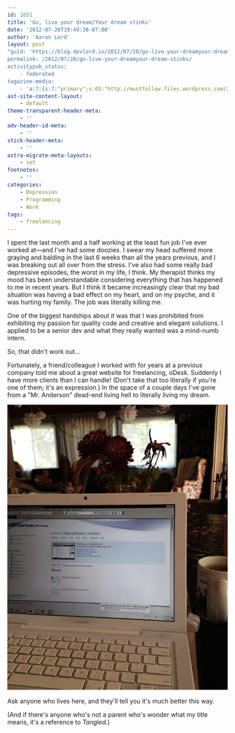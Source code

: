 ```yaml
---
id: 1651
title: 'Go, live your dream/Your dream stinks'
date: '2012-07-28T19:49:38-07:00'
author: 'Aaron Lord'
layout: post
"guid: 'https://blog.devlord.io/2012/07/28/go-live-your-dreamyour-dream-stinks/'
permalink: /2012/07/28/go-live-your-dreamyour-dream-stinks/
activitypub_status:
    - federated
tagazine-media:
    - 'a:7:{s:7:"primary";s:65:"http://mustfollow.files.wordpress.com/2012/07/20120728-220645.jpg";s:6:"images";a:1:{s:65:"http://mustfollow.files.wordpress.com/2012/07/20120728-220645.jpg";a:6:{s:8:"file_url";s:65:"http://mustfollow.files.wordpress.com/2012/07/20120728-220645.jpg";s:5:"width";i:703;s:6:"height";i:908;s:4:"type";s:5:"image";s:4:"area";i:638324;s:9:"file_path";b:0;}}s:6:"videos";a:0:{}s:11:"image_count";i:1;s:6:"author";s:8:"28099389";s:7:"blog_id";s:8:"28571045";s:9:"mod_stamp";s:19:"2012-07-29 06:41:01";}'
ast-site-content-layout:
    - default
theme-transparent-header-meta:
    - ''
adv-header-id-meta:
    - ''
stick-header-meta:
    - ''
astra-migrate-meta-layouts:
    - set
footnotes:
    - ''
categories:
    - Depression
    - Programming
    - Work
tags:
    - freelancing
---
```


I spent the last month and a half working at the least fun job I've ever worked at—and I've had some doozies. I swear my head suffered more graying and balding in the last 6 weeks than all the years previous, and I was breaking out all over from the stress. I've also had some really bad depressive episodes, the worst in my life, I think. My therapist thinks my mood has been understandable considering everything that has happened to me in recent years. But I think it became increasingly clear that my bad situation was having a bad effect on my heart, and on my psyche, and it was hurting my family. The job was literally killing me.

One of the biggest hardships about it was that I was prohibited from exhibiting my passion for quality code and creative and elegant solutions. I applied to be a senior dev and what they really wanted was a mind-numb intern.

So, that didn't work out…

Fortunately, a friend/colleague I worked with for years at a previous company told me about a great website for freelancing, oDesk. Suddenly I have more clients than I can handle! (Don't take that too literally if you're one of them; it's an expression.) In the space of a couple days I've gone from a "Mr. Anderson" dead-end living hell to literally living my dream.

<a href="/assets/img/2012/07/20120728-220645.jpg"><img class="alignnone size-full" src="/assets/img/2012/07/20120728-220645.jpg" alt="20120728-220645.jpg" /></a>

Ask anyone who lives here, and they'll tell you it's much better this way.

(And if there's anyone who's not a parent who's wonder what my title means, it's a reference to <em>Tangled</em>.)